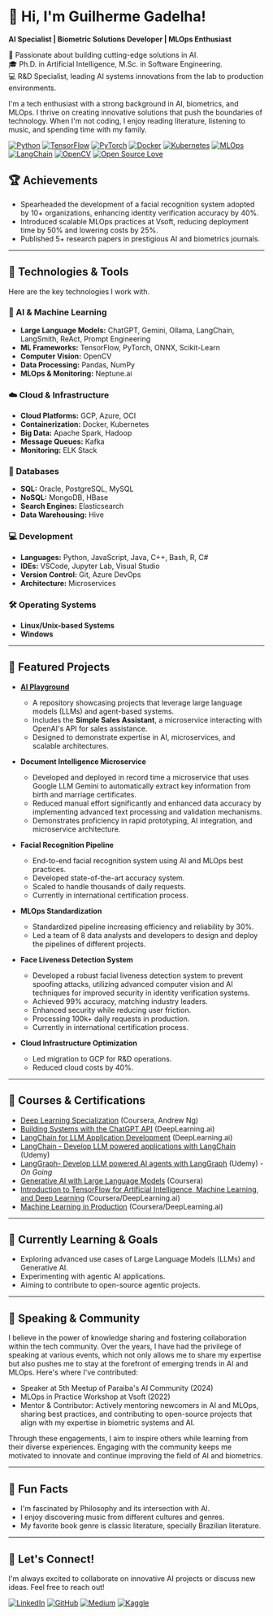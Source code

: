 # 👋 Hi, I'm Guilherme Gadelha!
**AI Specialist | Biometric Solutions Developer | MLOps Enthusiast**

🚀 Passionate about building cutting-edge solutions in AI.  
🎓 Ph.D. in Artificial Intelligence, M.Sc. in Software Engineering.  
💻 R&D Specialist, leading AI systems innovations from the lab to production environments.  

I'm a tech enthusiast with a strong background in AI, biometrics, and MLOps. I thrive on creating innovative solutions that push the boundaries of technology. When I'm not coding, I enjoy reading literature, listening to music, and spending time with my family.

[![Python](https://img.shields.io/badge/Python-3776AB?style=for-the-badge&logo=python&logoColor=white)](https://www.python.org/)
[![TensorFlow](https://img.shields.io/badge/TensorFlow-FF6F00?style=for-the-badge&logo=tensorflow&logoColor=white)](https://www.tensorflow.org/)
[![PyTorch](https://img.shields.io/badge/PyTorch-EE4C2C?style=for-the-badge&logo=pytorch&logoColor=white)](https://pytorch.org/)
[![Docker](https://img.shields.io/badge/Docker-2496ED?style=for-the-badge&logo=docker&logoColor=white)](https://www.docker.com/)
[![Kubernetes](https://img.shields.io/badge/Kubernetes-326CE5?style=for-the-badge&logo=kubernetes&logoColor=white)](https://kubernetes.io/)
[![MLOps](https://img.shields.io/badge/MLOps-000000?style=for-the-badge&logo=mlops&logoColor=white)](https://en.wikipedia.org/wiki/MLOps)
[![LangChain](https://img.shields.io/badge/LangChain-7289DA?style=for-the-badge&logo=langchain&logoColor=white)](https://www.langchain.com/)
[![OpenCV](https://img.shields.io/badge/OpenCV-5C3EE8?style=for-the-badge&logo=opencv&logoColor=white)](https://opencv.org/)
[![Open Source Love](https://img.shields.io/badge/Open%20Source-%E2%9D%A4-red?style=for-the-badge)](https://opensource.org/)


## 🏆 Achievements
- Spearheaded the development of a facial recognition system adopted by 10+ organizations, enhancing identity verification accuracy by 40%.
- Introduced scalable MLOps practices at Vsoft, reducing deployment time by 50% and lowering costs by 25%.
- Published 5+ research papers in prestigious AI and biometrics journals.

---
## 🔧 Technologies & Tools

Here are the key technologies I work with.

### 🤖 AI & Machine Learning
- **Large Language Models:** ChatGPT, Gemini, Ollama, LangChain, LangSmith, ReAct, Prompt Engineering
- **ML Frameworks:** TensorFlow, PyTorch, ONNX, Scikit-Learn
- **Computer Vision:** OpenCV
- **Data Processing:** Pandas, NumPy
- **MLOps & Monitoring:** Neptune.ai

### ☁️ Cloud & Infrastructure
- **Cloud Platforms:** GCP, Azure, OCI
- **Containerization:** Docker, Kubernetes
- **Big Data:** Apache Spark, Hadoop
- **Message Queues:** Kafka
- **Monitoring:** ELK Stack

### 💾 Databases
- **SQL:** Oracle, PostgreSQL, MySQL
- **NoSQL:** MongoDB, HBase
- **Search Engines:** Elasticsearch
- **Data Warehousing:** Hive

### 💻 Development
- **Languages:** Python, JavaScript, Java, C++, Bash, R, C#
- **IDEs:** VSCode, Jupyter Lab, Visual Studio
- **Version Control:** Git, Azure DevOps
- **Architecture:** Microservices

### 🛠️ Operating Systems
- **Linux/Unix-based Systems**
- **Windows**

---
## 🌟 Featured Projects

- **[AI Playground](https://github.com/guilhermemg/ai-playground)**
  - A repository showcasing projects that leverage large language models (LLMs) and agent-based systems.
  - Includes the **Simple Sales Assistant**, a microservice interacting with OpenAI's API for sales assistance.
  - Designed to demonstrate expertise in AI, microservices, and scalable architectures.

- **Document Intelligence Microservice**
  - Developed and deployed in record time a microservice that uses Google LLM Gemini to automatically extract key information from birth and marriage certificates.
  - Reduced manual effort significantly and enhanced data accuracy by implementing advanced text processing and validation mechanisms.
  - Demonstrates proficiency in rapid prototyping, AI integration, and microservice architecture.

- **Facial Recognition Pipeline**  
  - End-to-end facial recognition system using AI and MLOps best practices.
  - Developed state-of-the-art accuracy system.
  - Scaled to handle thousands of daily requests.
  - Currently in international certification process.

- **MLOps Standardization**  
  - Standardized pipeline increasing efficiency and reliability by 30%.
  - Led a team of 8 data analysts and developers to design and deploy the pipelines of different projects.

- **Face Liveness Detection System**  
  - Developed a robust facial liveness detection system to prevent spoofing attacks, utilizing advanced computer vision and AI techniques for improved security in identity verification systems.
  - Achieved 99% accuracy, matching industry leaders.
  - Enhanced security while reducing user friction.
  - Processing 100k+ daily requests in production.
  - Currently in international certification process.

- **Cloud Infrastructure Optimization**  
  - Led migration to GCP for R&D operations.
  - Reduced cloud costs by 40%.

---
## 📘 Courses & Certifications
 - [Deep Learning Specialization](https://www.coursera.org/learn/neural-networks-deep-learning) (Coursera, Andrew Ng)
 - [Building Systems with the ChatGPT API](https://learn.deeplearning.ai/courses/chatgpt-building-system) (DeepLearning.ai)
 - [LangChain for LLM Application Development](https://learn.deeplearning.ai/courses/langchain) (DeepLearning.ai)
 - [LangChain - Develop LLM powered applications with LangChain](https://www.udemy.com/course/langchain) (Udemy)
 - [LangGraph- Develop LLM powered AI agents with LangGraph](https://www.udemy.com/course/langgraph/learn/lecture/43515120) (Udemy) - _On Going_
 - [Generative AI with Large Language Models](https://www.coursera.org/learn/generative-ai-with-llms) (Coursera)
 - [Introduction to TensorFlow for Artificial Intelligence, Machine Learning, and Deep Learning](https://www.coursera.org/learn/introduction-tensorflow) (Coursera/DeepLearning.ai)
 - [Machine Learning in Production](https://www.coursera.org/learn/introduction-to-machine-learning-in-production) (Coursera/DeepLearning.ai)

---
## 🚀 Currently Learning & Goals

- Exploring advanced use cases of Large Language Models (LLMs) and Generative AI.
- Experimenting with agentic AI applications.
- Aiming to contribute to open-source agentic projects.

---
## 🎤 Speaking & Community

I believe in the power of knowledge sharing and fostering collaboration within the tech community. Over the years, I have had the privilege of speaking at various events, which not only allows me to share my expertise but also pushes me to stay at the forefront of emerging trends in AI and MLOps. Here's where I've contributed:

- Speaker at 5th Meetup of Paraiba's AI Community (2024)
- MLOps in Practice Workshop at Vsoft (2022)
- Mentor & Contributor: Actively mentoring newcomers in AI and MLOps, sharing best practices, and contributing to open-source projects that align with my expertise in biometric systems and AI.

Through these engagements, I aim to inspire others while learning from their diverse experiences. Engaging with the community keeps me motivated to innovate and continue improving the field of AI and biometrics.

---
## 🎉 Fun Facts

- I'm fascinated by Philosophy and its intersection with AI.
- I enjoy discovering music from different cultures and genres.
- My favorite book genre is classic literature, specially Brazilian literature.

---
## 🤝 Let's Connect!

I'm always excited to collaborate on innovative AI projects or discuss new ideas. Feel free to reach out!

[![LinkedIn](https://img.shields.io/badge/LinkedIn-0A66C2?style=for-the-badge&logo=linkedin&logoColor=white)](https://www.linkedin.com/in/ggadelha/)
[![GitHub](https://img.shields.io/badge/GitHub-181717?style=for-the-badge&logo=github&logoColor=white)](https://github.com/guilhermemg)
[![Medium](https://img.shields.io/badge/Medium-12100E?style=for-the-badge&logo=medium&logoColor=white)](https://medium.com/@guilhermemgadelha)
[![Kaggle](https://img.shields.io/badge/Kaggle-20BEFF?style=for-the-badge&logo=kaggle&logoColor=white)](https://www.kaggle.com/guilhermemg)

